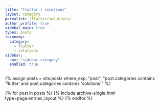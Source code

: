 ```yaml
---
title: "flutter / solutions"
layout: category
permalink: /flutter/solutions/
author_profile: true
sidebar_main: true
types: posts
taxonomy:
  category:
    - flutter
    - solutions
sidebar:
  nav: "sidebar-category"
  enabled: true
---
```


{% assign posts = site.posts where_exp: "post", "post.categories contains 'flutter' and post.categories contains 'solutions'" %}

{% for post in posts %}
  {% include archive-single.html type=page.entries_layout %}
{% endfor %}